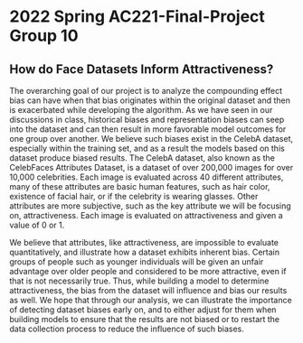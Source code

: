 # 2022 Spring AC221-Final-Project Group 10
## How do Face Datasets Inform Attractiveness?
The overarching goal of our project is to analyze the compounding effect bias can have when that bias originates within the original dataset and then is exacerbated while developing the algorithm. As we have seen in our discussions in class, historical biases and representation biases can seep into the dataset and can then result in more favorable model outcomes for one group over another. We believe such biases exist in the CelebA dataset, especially within the training set, and as a result the models based on this dataset produce biased results. The CelebA dataset, also known as the CelebFaces Attributes Dataset, is a dataset of over 200,000 images for over 10,000 celebrities. Each image is evaluated across 40 different attributes, many of these attributes are basic human features, such as hair color, existence of facial hair, or if the celebrity is wearing glasses. Other attributes are more subjective, such as the key attribute we will be focusing on, attractiveness. Each image is evaluated on attractiveness and given a value of 0 or 1. 

We believe that attributes, like attractiveness, are impossible to evaluate quantitatively, and illustrate how a dataset exhibits inherent bias. Certain groups of people such as younger individuals will be given an unfair advantage over older people and considered to be more attractive, even if that is not necessarily true. Thus, while building a model to determine attractiveness, the bias from the dataset will influence and bias our results as well. We hope that through our analysis, we can illustrate the importance of detecting dataset biases early on, and to either adjust for them when building models to ensure that the results are not biased or to restart the data collection process to reduce the influence of such biases.
